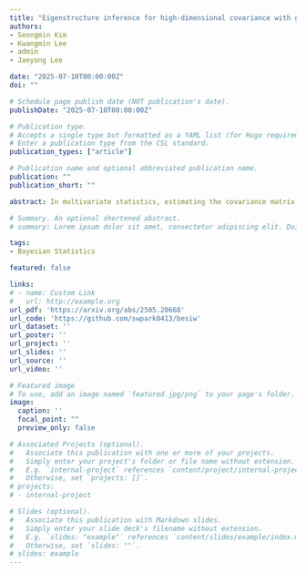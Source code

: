 ```yaml
---
title: "Eigenstructure inference for high-dimensional covariance with generalized shrinkage inverse-Wishart prior (working paper)"
authors:
- Seongmin Kim
- Kwangmin Lee
- admin
- Jaeyong Lee

date: "2025-07-10T00:00:00Z"
doi: ""

# Schedule page publish date (NOT publication's date).
publishDate: "2025-07-10T00:00:00Z"

# Publication type.
# Accepts a single type but formatted as a YAML list (for Hugo requirements).
# Enter a publication type from the CSL standard.
publication_types: ["article"]

# Publication name and optional abbreviated publication name.
publication: ""
publication_short: ""

abstract: In multivariate statistics, estimating the covariance matrix is essential for understanding the interdependence among variables. In high-dimensional settings, where the number of covariates increases with the sample size, it is well known that the eigenstructure of the sample covariance matrix is inconsistent. The inverse-Wishart prior, a standard choice for covariance estimation in Bayesian inference, also suffers from posterior inconsistency. To address the issue of eigenvalue dispersion in high-dimensional settings, the shrinkage inverse-Wishart (SIW) prior has recently been proposed. Despite its conceptual appeal and empirical success, the asymptotic justification for the SIW prior has remained limited. In this paper, we propose a generalized shrinkage inverse-Wishart (gSIW) prior for high-dimensional covariance modeling. By extending the SIW framework, the gSIW prior accommodates a broader class of prior distributions and facilitates the derivation of theoretical properties under specific parameter choices. In particular, under the spiked covariance assumption, we establish the asymptotic behavior of the posterior distribution for both eigenvalues and eigenvectors by directly evaluating the posterior expectations for two sets of parameter choices. This direct evaluation provides insights into the large-sample behavior of the posterior that cannot be obtained through general posterior asymptotic theorems. Finally, simulation studies illustrate that the proposed prior provides accurate estimation of the eigenstructure, particularly for spiked eigenvalues, achieving narrower credible intervals and higher coverage probabilities compared to existing methods. For spiked eigenvectors, the performance is generally comparable to that of competing approaches, including the sample covariance

# Summary. An optional shortened abstract.
# summary: Lorem ipsum dolor sit amet, consectetur adipiscing elit. Duis posuere tellus ac convallis placerat. Proin tincidunt magna sed ex sollicitudin condimentum.

tags:
- Bayesian Statistics

featured: false

links:
# - name: Custom Link
#   url: http://example.org
url_pdf: 'https://arxiv.org/abs/2505.20668'
url_code: 'https://github.com/swpark0413/besiw'
url_dataset: ''
url_poster: ''
url_project: ''
url_slides: ''
url_source: ''
url_video: ''

# Featured image
# To use, add an image named `featured.jpg/png` to your page's folder. 
image:
  caption: ''
  focal_point: ""
  preview_only: false

# Associated Projects (optional).
#   Associate this publication with one or more of your projects.
#   Simply enter your project's folder or file name without extension.
#   E.g. `internal-project` references `content/project/internal-project/index.md`.
#   Otherwise, set `projects: []`.
# projects:
# - internal-project

# Slides (optional).
#   Associate this publication with Markdown slides.
#   Simply enter your slide deck's filename without extension.
#   E.g. `slides: "example"` references `content/slides/example/index.md`.
#   Otherwise, set `slides: ""`.
# slides: example
---
```


<!-- # This work is driven by the results in my [previous paper](/publication/conference-paper/) on LLMs. -->

<!-- # {{% callout note %}}
# Create your slides in Markdown - click the *Slides* button to check out the example.
# {{% /callout %}} -->

<!-- Add the publication's **full text** or **supplementary notes** here. You can use rich formatting such as including [code, math, and images](https://docs.hugoblox.com/content/writing-markdown-latex/). -->
